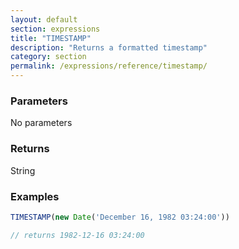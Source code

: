 ```yaml
---
layout: default
section: expressions
title: "TIMESTAMP"
description: "Returns a formatted timestamp"
category: section
permalink: /expressions/reference/timestamp/
---
```


### Parameters

No parameters

### Returns

String

### Examples

```js
TIMESTAMP(new Date('December 16, 1982 03:24:00'))

// returns 1982-12-16 03:24:00
```